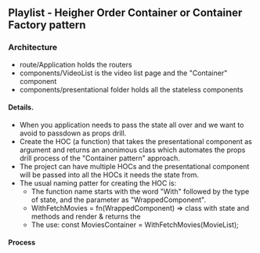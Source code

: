 ## Playlist - Heigher Order Container or Container Factory pattern

### Architecture

- route/Application holds the routers
- components/VideoList is the video list page and the "Container" component
- components/presentational folder holds all the stateless components

#### Details.

- When you application needs to pass the state all over and we want to avoid to passdown as props drill.
- Create the HOC (a function) that takes the presentational component as argument and returns an anonimous class which automates the props drill process of the "Container pattern" approach.
- The project can have multiple HOCs and the presentational component will be passed into all the HOCs it needs the state from.
- The usual naming patter for creating the HOC is:
  - The function name starts with the word "With" followed by the type of state, and the parameter as "WrappedComponent".
  - WithFetchMovies = fn(WrappedComponent) => class with state and methods and render & returns the <WrappedComponent with-the-props>
  - The use: const MoviesContainer = WithFetchMovies(MovieList);

#### Process
